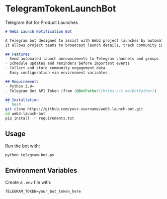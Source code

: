 # TelegramTokenLaunchBot
Telegram Bot for Product Launches


````markdown
# Web3 Launch Notification Bot

A Telegram bot designed to assist with Web3 project launches by automating community updates, announcements, and engagement.  
It allows project teams to broadcast launch details, track community interactions, and streamline communication.

## Features
- Send automated launch announcements to Telegram channels and groups
- Schedule updates and reminders before important events
- Collect and store community engagement data
- Easy configuration via environment variables

## Requirements
- Python 3.9+
- Telegram Bot API Token (from [@BotFather](https://t.me/BotFather))

## Installation
```bash
git clone https://github.com/your-username/web3-launch-bot.git
cd web3-launch-bot
pip install -r requirements.txt
````

## Usage

Run the bot with:

```bash
python telegram-bot.py
```

## Environment Variables

Create a `.env` file with:

```
TELEGRAM_TOKEN=your_bot_token_here
```
